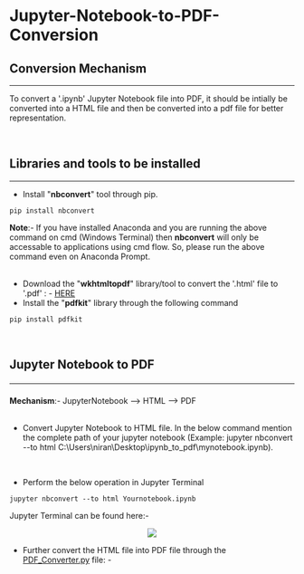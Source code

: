 # Jupyter-Notebook-to-PDF-Conversion
## Conversion Mechanism
<hr>
<p>To convert a '.ipynb' Jupyter Notebook file into PDF, it should be intially be converted into a HTML file and then be converted into a pdf file for better representation.</p>
<br>

## Libraries and tools to be installed
<hr>

- Install "**nbconvert**" tool through pip.
~~~
pip install nbconvert
~~~
 **Note**:- If you have installed Anaconda and you are running the above command on cmd (Windows Terminal) then **nbconvert** will only be accessable to applications using cmd flow. So, please run the above command even on Anaconda Prompt.
 <br>
 <br>

-  Download the "**wkhtmltopdf**" library/tool to convert the '.html' file to '.pdf' : - <a href="https://wkhtmltopdf.org/downloads.html" target="_top">HERE</a>
- Install the "**pdfkit**" library through the following command
```
pip install pdfkit
```
<br>

## Jupyter Notebook to PDF <hr>

**Mechanism**:- JupyterNotebook --> HTML --> PDF
<br>
<br>


- Convert Jupyter Notebook to HTML file. In the below command mention the complete path of your jupyter notebook (Example: jupyter nbconvert --to html C:\Users\niran\Desktop\ipynb_to_pdf\mynotebook.ipynb).
<br>

-  Perform the below operation in Jupyter Terminal
```
jupyter nbconvert --to html Yournotebook.ipynb
```
Jupyter Terminal can be found here:-
<p align = "center"><img src = "https://github.com/niranjanstudy06/Jupyter-Notebook-to-PDF-Conversion/blob/main/img/Jupyter_Terminal.png?raw=true"></img></p>

- Further convert the HTML file into PDF file through the <a href="https://github.com/niranjanstudy06/Jupyter-Notebook-to-PDF-Conversion/blob/main/PDF_Converter.py" target="_top">PDF_Converter.py</a> file: -  